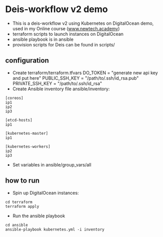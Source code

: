# Deis-workflow v2 demo
* This is a deis-workflow v2 using Kubernetes on DigitalOcean demo, used in my Online course (www.newtech.academy)
* terraform scripts to launch instances on DigitalOcean
* ansible playbook is in ansible
* provision scripts for Deis can be found in scripts/
## configuration
* Create terraform/terraform.tfvars
DO_TOKEN = "generate new api key and put here"
PUBLIC_SSH_KEY = "/path/to/.ssh/id_rsa.pub"
PRIVATE_SSH_KEY = "/path/to/.ssh/id_rsa"
* Create Ansible inventory file ansible/inventory:
```
[coreos]
ip1
ip2
ip3

[etcd-hosts]
ip1

[kubernetes-master]
ip1

[kubernetes-workers]
ip2
ip3

```
* Set variables in ansible/group_vars/all
## how to run
* Spin up DigitalOcean instances:
```
cd terraform
terraform apply
```
* Run the ansible playbook
```
cd ansible
ansible-playbook kubernetes.yml -i inventory
```
